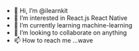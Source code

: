 - 👋 Hi, I’m @ilearnkit
- 👀 I’m interested in React.js React Native
- 🌱 I’m currently learning machine-learning
- 💞️ I’m looking to collaborate on anything
- 📫 How to reach me ...wave

<!---
ilearnkit/ilearnkit is a ✨ special ✨ repository because its `README.md` (this file) appears on your GitHub profile.
You can click the Preview link to take a look at your changes.
--->
